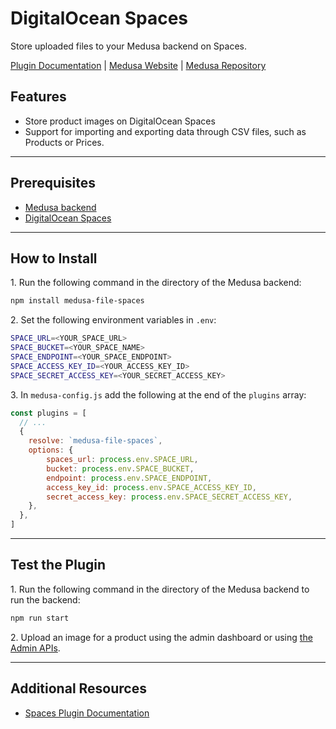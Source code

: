 # DigitalOcean Spaces

Store uploaded files to your Medusa backend on Spaces.

[Plugin Documentation](https://docs.medusajs.com/v1/plugins/file-service/spaces) | [Medusa Website](https://medusajs.com) | [Medusa Repository](https://github.com/medusajs/medusa)

## Features

- Store product images on DigitalOcean Spaces
- Support for importing and exporting data through CSV files, such as Products or Prices.

---

## Prerequisites

- [Medusa backend](https://docs.medusajs.com/v1/development/backend/install)
- [DigitalOcean Spaces](https://www.digitalocean.com/products/spaces)

---

## How to Install

1\. Run the following command in the directory of the Medusa backend:

  ```bash
  npm install medusa-file-spaces
  ```

2\. Set the following environment variables in `.env`:

  ```bash
  SPACE_URL=<YOUR_SPACE_URL>
  SPACE_BUCKET=<YOUR_SPACE_NAME>
  SPACE_ENDPOINT=<YOUR_SPACE_ENDPOINT>
  SPACE_ACCESS_KEY_ID=<YOUR_ACCESS_KEY_ID>
  SPACE_SECRET_ACCESS_KEY=<YOUR_SECRET_ACCESS_KEY>
  ```

3\. In `medusa-config.js` add the following at the end of the `plugins` array:

  ```js
  const plugins = [
    // ...
    {
      resolve: `medusa-file-spaces`,
      options: {
          spaces_url: process.env.SPACE_URL,
          bucket: process.env.SPACE_BUCKET,
          endpoint: process.env.SPACE_ENDPOINT,
          access_key_id: process.env.SPACE_ACCESS_KEY_ID,
          secret_access_key: process.env.SPACE_SECRET_ACCESS_KEY,
      },
    },
  ]
  ```

---

## Test the Plugin

1\. Run the following command in the directory of the Medusa backend to run the backend:

  ```bash
  npm run start
  ```

2\. Upload an image for a product using the admin dashboard or using [the Admin APIs](https://docs.medusajs.com/v1/api/admin#tag/Upload).

---

## Additional Resources

- [Spaces Plugin Documentation](https://docs.medusajs.com/v1/plugins/file-service/spaces)